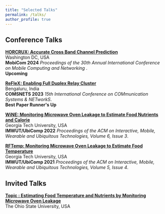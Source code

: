 ```yaml
---
title: "Selected Talks"
permalink: /talks/
author_profile: true
---
```


## Conference Talks
<b>[HORCRUX: Accurate Cross Band Channel Prediction](https://dl.acm.org/doi/abs/10.1145/3636534.3649343)</b><br>
Washington DC, USA <br>
<b>MobiCom 2024</b> <i>Proceedings of the 30th Annual International Conference on Mobile Computing and Networking
</i>. <br>
<b> Upcoming </b>

<b>[ReFleX: Enabling Full Duplex Relay Cluster](https://ieeexplore.ieee.org/abstract/document/10041373)</b><br>
Bengaluru, India <br>
<b>COMSNETS 2023</b> <i>15th International Conference on COMmunication Systems & NETworkS</i>. <br>
<b> Best Paper Runner's Up </b>

<b>[WiNE: Monitoring Microwave Oven Leakage to Estimate Food Nutrients and Calorie](https://dl.acm.org/doi/abs/10.1145/3550313)</b><br>
Georgia Tech University, USA <br>
<b>IMWUT/UbiComp 2022</b> <i>Proceedings of the ACM on Interactive, Mobile, Wearable and Ubiquitous Technologies, Volume 6, Issue 3</i>. <br>

<b>[RFTemp: Monitoring Microwave Oven Leakage to Estimate Food Temperature](https://dl.acm.org/doi/10.1145/3494967)</b><br>
Georgia Tech University, USA <br>
<b>IMWUT/UbiComp 2021</b> <i>Proceedings of the ACM on Interactive, Mobile, Wearable and Ubiquitous Technologies, Volume 5, Issue 4</i>. <br>

## Invited Talks
<b>[Topic : Estimating Food Temperature and Nutrients by Monitoring Microwave Oven Leakage](https://docs.google.com/presentation/d/1pKP7tMi0lpTXe3Uii3VnsCn9zP-yaIMHE8OVzdzpVoY/edit?usp=sharing)</b><br>
The Ohio State University, USA <br>

